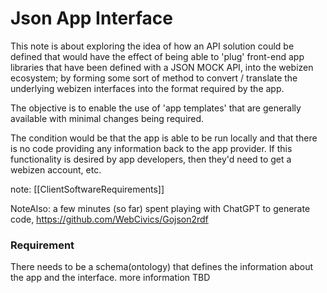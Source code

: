 # Json App Interface

This note is about exploring the idea of how an API solution could be defined that would have the effect of being able to 'plug' front-end app libraries that have been defined with a JSON MOCK API, into the webizen ecosystem; by forming some sort of method to convert / translate the underlying webizen interfaces into the format required by the app.

The objective is to enable the use of 'app templates' that are generally available with minimal changes being required.  

The condition would be that the app is able to be run locally and that there is no code providing any information back to the app provider.  If this functionality is desired by app developers, then they'd need to get a webizen account, etc. 

note:  [[ClientSoftwareRequirements]]

NoteAlso: a few minutes (so far) spent playing with ChatGPT to generate code,
https://github.com/WebCivics/Gojson2rdf 

### Requirement

There needs to be a schema(ontology) that defines the information about the app and the interface.  more information TBD